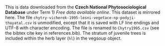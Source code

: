 This is data downloaded from the **Czech National Phytosociological Database** under Term 1) *Free data available online*. This dataset is mirrored here. The file `chytry-vicherek-1995-lesni-vegetace-np-podyji-thayatal.csv` is unmodified, except that it is saved with LF line endings and UTF-8 with character encoding. The file is renamed to `Chytry1995.csv` (see the bibtex cite key in references.bib). The stratum of juvenile trees is included within the herb layer (`hl`) in the vegsoup object.
